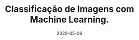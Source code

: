 ---
layout: page
title: "Classificação de Imagens com Machine Learning."
date: 2020-05-06
type: video
description: Neste vídeo eu crio um código que tenta adivinhar o conteúdo de imagens usando Machine Learning. Isso é chamado de Classificação de Imagens.
entry_number: 20
youtube_video_id: 8uZ7UJ68-eY
repository: 0020-classificacao-de-imagens-ml-parte2
has_code: true
has_p5: false
tags: [Machine Learning, ML5]
permalink: /classificacao-imagens-ml-parte2/
---